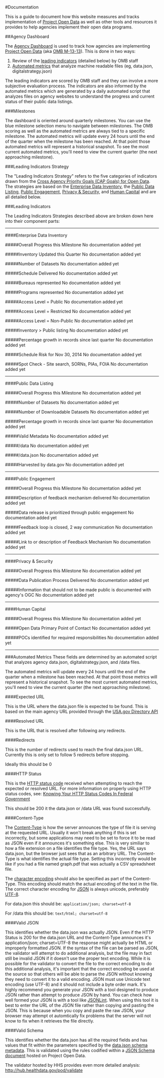 #Documentation

This is a guide to document how this website measures and tracks implementation of [Project Open Data](http://project-open-data.github.com/) as well as other tools and resources it provides to help agencies implement their open data programs. 

##Agency Dashboard

The [Agency Dashboard](http://labs.data.gov/dashboard/offices) is used to track how agencies are implementing [Project Open Data](http://project-open-data.github.com/) (aka [OMB M-13-13](http://project-open-data.github.io/policy-memo/)). This is done in two ways: 

1. Review of the [leading indicators](#leading_indicators) (detailed below) by OMB staff
2. [Automated metrics](#automated_metrics) that analyze machine readable files (eg, data.json, digitalstrategy.json)

The leading indicators are scored by OMB staff and they can involve a more subjective evaluation process. The indicators are also informed by the automated metrics which are generated by a daily automated script that analyzes files on agency websites to understand the progress and current status of their public data listings.

###Milestones

The dashboard is oriented around quarterly milestones. You can use  the blue milestone selection menu to navigate between milestones. The OMB scoring as well as the automated metrics are always tied to a specific milestone. The automated metrics will update every 24 hours until the end of the quarter when the milestone has been reached. At that point those automated metrics will represent a historical snapshot. To see the most current automated metrics, you'll need to view the current quarter (the next approaching milestone).

<span id="leading_indicators_strategy"></span>
###Leading Indicators Strategy

The "Leading Indicators Strategy" refers to the five categories of indicators drawn from the [Cross Agency Priority Goals (CAP Goals) for Open Data](http://www.performance.gov/node/3396?view=public#overview). The strategies are based on the [Enterprise Data Inventory](#enterprise_data_inventory), the [Public Data Listing](#public_data_listing), [Public Engagement](#public_engagement), [Privacy & Security](#privacy_and_security), and [Human Capital](#human_capital) and are all detailed below. 


<span id="leading_indicators"></span>
###Leading Indicators

The Leading Indicators Strategies described above are broken down here into their component parts: 

---

<span id="enterprise_data_inventory"></span>
####Enterprise Data Inventory

<span id="edi_aggregate_score"></span>
#####Overall Progress this Milestone
No documentation added yet 

<span id="edi_updated"></span>
#####Inventory Updated this Quarter
No documentation added yet 

<span id="edi_datasets"></span>
#####Number of Datasets
No documentation added yet 

<span id="edi_schedule_delivered"></span>
#####Schedule Delivered
No documentation added yet 

<span id="edi_bureaus"></span>
#####Bureaus represented
No documentation added yet 

<span id="edi_programs"></span>
#####Programs represented
No documentation added yet 

<span id="edi_access_public"></span>
#####Access Level = Public
No documentation added yet 

<span id="edi_access_restricted"></span>
#####Access Level = Restricted
No documentation added yet 

<span id="edi_access_nonpublic"></span>
#####Access Level = Non-Public
No documentation added yet 

<span id="edi_superset"></span>
#####Inventory > Public listing
No documentation added yet 

<span id="edi_progress_evaluation"></span>
#####Percentage growth in records since last quarter
No documentation added yet 

<span id="edi_schedule_risk"></span>
#####Schedule Risk for Nov 30, 2014
No documentation added yet 

<span id="edi_quality_check"></span>
#####Spot Check - Site search, SORNs, PIAs, FOIA
No documentation added yet 


---

<span id="public_data_listing"></span>
####Public Data Listing

<span id="pdl_aggregate_score"></span>
#####Overall Progress this Milestone
No documentation added yet 

<span id="pdl_datasets"></span>
#####Number of Datasets
No documentation added yet 

<span id="pdl_downloadable"></span>
#####Number of Downloadable Datasets
No documentation added yet 

<span id="pdl_growth"></span>
#####Percentage growth in records since last quarter
No documentation added yet 

<span id="pdl_valid_metadata"></span>
#####Valid Metadata
No documentation added yet 

<span id="pdl_slashdata"></span>
#####/data
No documentation added yet 

<span id="pdl_datajson"></span>
#####/data.json
No documentation added yet 

<span id="pdl_datagov_harvested"></span>
#####Harvested by data.gov
No documentation added yet 

---

<span id="public_engagement"></span>
####Public Engagement

<span id="pe_aggregate_score"></span>
#####Overall Progress this Milestone
No documentation added yet 

<span id="pe_feedback_specified"></span>
#####Description of feedback mechanism delivered
No documentation added yet 

<span id="pe_prioritization"></span>
#####Data release is prioritized through public engagement
No documentation added yet 

<span id="pe_dialogue"></span>
#####Feedback loop is closed, 2 way communication
No documentation added yet 

<span id="pe_reference"></span>
#####Link to or description of Feedback Mechanism
No documentation added yet 

---

<span id="privacy_and_security"></span>
####Privacy & Security

<span id="ps_aggregate_score"></span>
#####Overall Progress this Milestone
No documentation added yet 

<span id="ps_publication_process"></span>
#####Data Publication Process Delivered
No documentation added yet 

<span id="ps_publication_process_qa"></span>
#####Information that should not to be made public is documented with agency's OGC
No documentation added yet 

---

<span id="human_capital"></span>
####Human Capital

<span id="hc_aggregate_score"></span>
#####Overall Progress this Milestone
No documentation added yet 

<span id="hc_lead"></span>
#####Open Data Primary Point of Contact
No documentation added yet 

<span id="hc_contacts"></span>
#####POCs identified for required responsibilities
No documentation added yet 

---

<span id="automated_metrics"></span>
###Automated Metrics
These fields are determined by an automated script that analyzes agency data.json, digitalstrategy.json, and /data files. 

The automated metrics will update every 24 hours until the end of the quarter when a milestone has been reached. At that point those metrics will represent a historical snapshot. To see the most current automated metrics, you'll need to view the current quarter (the next approaching milestone).

<span id="pdl_expected_url"></span>
####Expected URL

This is the URL where the data.json file is expected to be found. This is based on the main agency URL provided through the [USA.gov Directory API](http://www.usa.gov/About/developer-resources/federal-agency-directory/)

<span id="pdl_resolved_url"></span>
####Resolved URL

This is the URL that is resolved after following any redirects.

<span id="pdl_redirects"></span>
####Redirects

This is the number of redirects used to reach the final data.json URL. Currently this is only set to follow 5 redirects before stopping.

Ideally this should be 0

<span id="pdl_http_code"></span>
####HTTP Status

This is the [HTTP status code](http://en.wikipedia.org/wiki/HTTP_status_codes) received when attempting to reach the expected or resolved URL. For more information on properly using HTTP status codes, see: [Knowing Your HTTP Status Codes In Federal Government](http://kinlane.com/2013/11/06/knowing-your-http-status-codes-in-federal-government/)

This should be 200 it the data.json or /data URL was found successfully.

<span id="pdl_http_content_type"></span>
####Content-Type

The [Content-Type](http://en.wikipedia.org/wiki/Content-Type) is how the server announces the type of file it is serving at the requested URL. Usually it won't break anything if this is set incorrectly, but some applications may need to be set to force it to be read as JSON even if it announces it's something else. This is very similiar to how a file extension on a file identifies the file type. Yes, the URL says data.json, but the browser just sees that as an arbitrary URL. The Content-Type is what identifies the actual file type. Setting this incorrectly would be like if you had a file named graph.pdf that was actually a CSV spreadsheet file.

The [character encoding](http://en.wikipedia.org/wiki/Character_encoding) should also be specified as part of the Content-Type. This encoding should match the actual encoding of the text in the file. The correct character encoding for [JSON](http://json.org/) is always unicode, preferably [UTF-8](http://en.wikipedia.org/wiki/Utf-8).

For data.json this should be: `application/json; charset=utf-8`

For /data this should be: `text/html; charset=utf-8`

<span id="pdl_valid_json"></span>
<span id="datajson_valid_json"></span>
####Valid JSON

This identifies whether the data.json was actually JSON. Even if the HTTP Status is 200 for the data.json URL and the Content-Type announces it's application/json; charset=UTF-8 the response might actually be HTML or improperly formatted JSON. If the syntax of the file can be parsed as JSON, the validator will attempt to do additional analysis, but the file may in fact still be invalid JSON if it doesn't use the proper text encoding. While it is possible for the validator to convert the file to the correct encoding to do this additional analysis, it's important that the correct encoding be used at the source so that others will be able to parse the JSON without knowing they need to convert it to a valid encoding. JSON must use Unicode text encoding (use UTF-8) and it should not include a byte order mark. It's highly recommend you generate your JSON with a tool designed to produce JSON rather than attempt to produce JSON by hand. You can check how well formed your JSON is with a tool like [JSONLint](http://jsonlint.com/). When using this tool it is best to enter the URL of the JSON file rather than copying and pasting the JSON. This is because when you copy and paste the raw JSON, your browser may attempt ot automtically fix problems that the server will not know to fix when it retrieves the file directly.

<span id="pdl_valid_schema"></span>
####Valid Schema

This identifies whether the data.json has all the required fields and has values that fit within the parameters specified by the [data.json schema metadata](http://project-open-data.github.io/schema/). This is validated using the rules codified within a [JSON Schema document](https://github.com/project-open-data/project-open-data.github.io/tree/master/schema/1_0_final) hosted on Project Open Data.

The validator hosted by HHS provides even more detailed analysis: http://hub.healthdata.gov/pod/validate 

